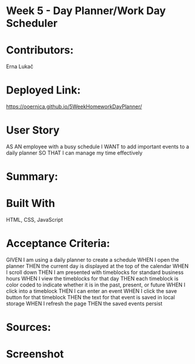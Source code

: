 # Week 5 - Day Planner/Work Day Scheduler

# Contributors:
Erna Lukač

# Deployed Link:
https://ooernica.github.io/5WeekHomeworkDayPlanner/

# User Story
AS AN employee with a busy schedule
I WANT to add important events to a daily planner
SO THAT I can manage my time effectively

# Summary:

# Built With 

HTML, CSS, JavaScript

# Acceptance Criteria:
GIVEN I am using a daily planner to create a schedule
WHEN I open the planner
THEN the current day is displayed at the top of the calendar
WHEN I scroll down
THEN I am presented with timeblocks for standard business hours
WHEN I view the timeblocks for that day
THEN each timeblock is color coded to indicate whether it is in the past, present, or future
WHEN I click into a timeblock
THEN I can enter an event
WHEN I click the save button for that timeblock
THEN the text for that event is saved in local storage
WHEN I refresh the page
THEN the saved events persist

# Sources:

# Screenshot
